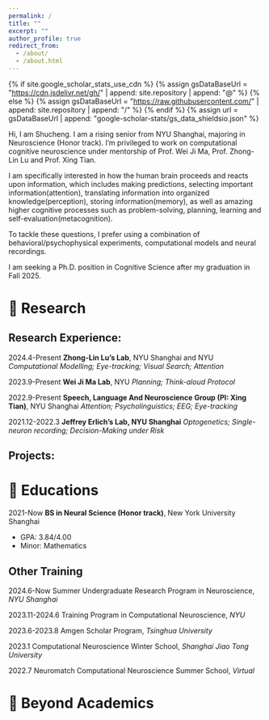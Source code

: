 ```yaml
---
permalink: /
title: ""
excerpt: ""
author_profile: true
redirect_from: 
  - /about/
  - /about.html
---
```


{% if site.google_scholar_stats_use_cdn %}
{% assign gsDataBaseUrl = "https://cdn.jsdelivr.net/gh/" | append: site.repository | append: "@" %}
{% else %}
{% assign gsDataBaseUrl = "https://raw.githubusercontent.com/" | append: site.repository | append: "/" %}
{% endif %}
{% assign url = gsDataBaseUrl | append: "google-scholar-stats/gs_data_shieldsio.json" %}

<span class='anchor' id='about-me'></span>

Hi, I am Shucheng. I am a rising senior from NYU Shanghai, majoring in Neuroscience (Honor track). I’m privileged to work on computational cognitive neuroscience under mentorship of Prof. Wei Ji Ma, Prof. Zhong-Lin Lu and Prof. Xing Tian.

I am specifically interested in how the human brain proceeds and reacts upon information, which includes making predictions, selecting important information(attention), translating information into organized knowledge(perception), storing information(memory), as well as amazing higher cognitive processes such as problem-solving, planning, learning and self-evaluation(metacognition).

To tackle these questions, I prefer using a combination of behavioral/psychophysical experiments, computational models and neural recordings.

I am seeking a Ph.D. position in Cognitive Science after my graduation in Fall 2025.

# 📝 Research 
## Research Experience:
2024.4-Present   **Zhong-Lin Lu’s Lab**, NYU Shanghai and NYU
  *Computational Modelling; Eye-tracking; Visual Search; Attention*
  
2023.9-Present   **Wei Ji Ma Lab**, NYU
  *Planning; Think-aloud Protocol*
  
2022.9-Present   **Speech, Language And Neuroscience Group (PI: Xing Tian)**, NYU Shanghai
  *Attention; Psycholinguistics; EEG; Eye-tracking*
  
2021.12-2022.3   **Jeffrey Erlich’s Lab, NYU Shanghai**
  *Optogenetics; Single-neuron recording; Decision-Making under Risk*
  
## Projects:


# 📖 Educations
2021-Now   **BS in Neural Science (Honor track)**, New York University Shanghai
  - GPA: 3.84/4.00
  - Minor: Mathematics 
## Other Training
2024.6-Now       Summer Undergraduate Research Program in Neuroscience, *NYU Shanghai*

2023.11-2024.6   Training Program in Computational Neuroscience, *NYU* 

2023.6-2023.8    Amgen Scholar Program, *Tsinghua University*

2023.1           Computational Neuroscience Winter School, *Shanghai Jiao Tong University*

2022.7           Neuromatch Computational Neuroscience Summer School, *Virtual*

# 💬 Beyond Academics

